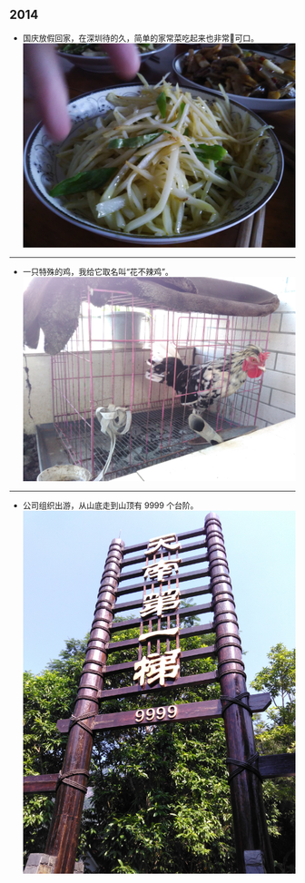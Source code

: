 ## 2014

- 国庆放假回家，在深圳待的久，简单的家常菜吃起来也非常可口。
    ![](./简单的午餐.jpg)

---

- 一只特殊的鸡，我给它取名叫“花不辣鸡”。
    ![](./花不辣鸡.jpg)

---

- 公司组织出游，从山底走到山顶有 9999 个台阶。
    ![](./一次公司出游.jpg)
